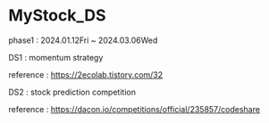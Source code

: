 # MyStock_DS

phase1 : 2024.01.12Fri ~ 2024.03.06Wed

DS1 : momentum strategy

reference : https://2ecolab.tistory.com/32


DS2 : stock prediction competition

reference : https://dacon.io/competitions/official/235857/codeshare
